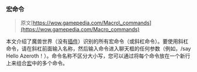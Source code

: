 ### 宏命令

> 原文[https://wow.gamepedia.com/Macro\_commands](https://wow.gamepedia.com/Macro_commands)

本文介绍了魔兽世界（没有[插件](https://wow.gamepedia.com/Addon)）识别的所有宏命令（或斜杠命令）。要使用斜杠命令，请在斜杠前面输入名称，然后输入命令进入聊天框的任何参数（例如，/say Hello Azeroth！）。命令名称不区分大小写，您可以通过将每个命令放在一个新行上来组合[宏](https://wow.gamepedia.com/Macro)中的多个命令。

